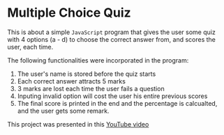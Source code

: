 # Multiple Choice Quiz
This is about a simple `JavaScript` program that gives the user some quiz with 4 options (a - d) to choose the correct answer from, and scores the user, each time.

The following functionalities were incorporated in the program:
1. The user's name is stored before the quiz starts
2. Each correct answer attracts 5 marks
3. 3 marks are lost each time the user fails a question
4. Inputing invalid option will cost the user his entire previous scores
5. The final score is printed in the end and the percentage is calcualted, and the user gets some remark.

This project was presented in this [YouTube video](https://youtu.be/yEcHSZppLog)
